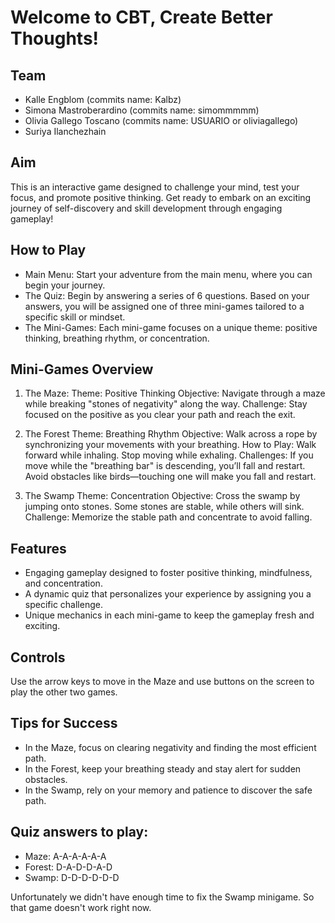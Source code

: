 
# Welcome to CBT, Create Better Thoughts!

## Team
- Kalle Engblom (commits name: Kalbz)
- Simona Mastroberardino (commits name: simommmmm)
- Olivia Gallego Toscano (commits name: USUARIO or oliviagallego)
- Suriya Ilanchezhain

## Aim
This is an interactive game designed to challenge your mind, test your focus, and promote positive thinking. Get ready to embark on an exciting journey of self-discovery and skill development through engaging gameplay!

## How to Play
- Main Menu: Start your adventure from the main menu, where you can begin your journey.
- The Quiz: Begin by answering a series of 6 questions. Based on your answers, you will be assigned one of three mini-games tailored to a specific skill or mindset.
- The Mini-Games: Each mini-game focuses on a unique theme: positive thinking, breathing rhythm, or concentration.

## Mini-Games Overview
1. The Maze:
    Theme: Positive Thinking
    Objective: Navigate through a maze while breaking "stones of negativity" along the way.
    Challenge: Stay focused on the positive as you clear your path and reach the exit.

2. The Forest 
    Theme: Breathing Rhythm
    Objective: Walk across a rope by synchronizing your movements with your breathing.
    How to Play:
        Walk forward while inhaling.
        Stop moving while exhaling.
    Challenges:
        If you move while the "breathing bar" is descending, you’ll fall and restart.
        Avoid obstacles like birds—touching one will make you fall and restart.

3. The Swamp
    Theme: Concentration
    Objective: Cross the swamp by jumping onto stones. Some stones are stable, while others will sink.
    Challenge: Memorize the stable path and concentrate to avoid falling.

## Features
- Engaging gameplay designed to foster positive thinking, mindfulness, and concentration.
- A dynamic quiz that personalizes your experience by assigning you a specific challenge.
- Unique mechanics in each mini-game to keep the gameplay fresh and exciting.

## Controls
Use the arrow keys to move in the Maze and use buttons on the screen to play the other two games.

## Tips for Success
- In the Maze, focus on clearing negativity and finding the most efficient path.
- In the Forest, keep your breathing steady and stay alert for sudden obstacles.
- In the Swamp, rely on your memory and patience to discover the safe path.

## Quiz answers to play:
- Maze: A-A-A-A-A-A
- Forest: D-A-D-D-A-D
- Swamp: D-D-D-D-D-D

Unfortunately we didn't have enough time to fix the Swamp minigame. So that game doesn't work right now.
